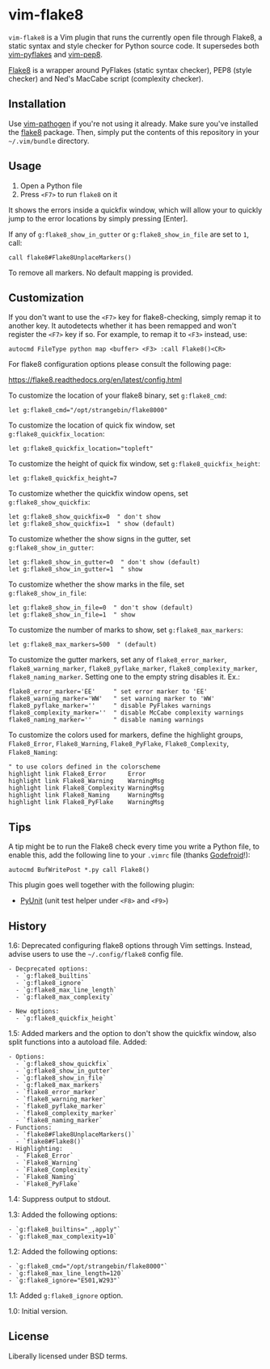 vim-flake8
==========
`vim-flake8` is a Vim plugin that runs the currently open file through Flake8,
a static syntax and style checker for Python source code.  It supersedes both
[vim-pyflakes](https://github.com/nvie/vim-pyflakes) and
[vim-pep8](https://github.com/nvie/vim-pep8).

[Flake8](https://pypi.python.org/pypi/flake8/) is a wrapper around PyFlakes
(static syntax checker), PEP8 (style checker) and Ned's MacCabe script
(complexity checker).


Installation
------------
Use [vim-pathogen](https://github.com/tpope/vim-pathogen) if you're not using
it already.  Make sure you've installed the
[flake8](https://pypi.python.org/pypi/flake8/) package.  Then, simply put the
contents of this repository in your `~/.vim/bundle` directory.

Usage
-----
1. Open a Python file
2. Press `<F7>` to run `flake8` on it

It shows the errors inside a quickfix window, which will allow your to quickly
jump to the error locations by simply pressing [Enter].

If any of `g:flake8_show_in_gutter` or `g:flake8_show_in_file` are set to `1`, call:

    call flake8#Flake8UnplaceMarkers()

To remove all markers. No default mapping is provided.

Customization
-------------
If you don't want to use the `<F7>` key for flake8-checking, simply remap it to
another key.  It autodetects whether it has been remapped and won't register
the `<F7>` key if so.  For example, to remap it to `<F3>` instead, use:

    autocmd FileType python map <buffer> <F3> :call Flake8()<CR>

For flake8 configuration options please consult the following page:

https://flake8.readthedocs.org/en/latest/config.html

To customize the location of your flake8 binary, set `g:flake8_cmd`:

    let g:flake8_cmd="/opt/strangebin/flake8000"

To customize the location of quick fix window, set `g:flake8_quickfix_location`:

    let g:flake8_quickfix_location="topleft"

To customize the height of quick fix window, set `g:flake8_quickfix_height`:

    let g:flake8_quickfix_height=7

To customize whether the quickfix window opens, set `g:flake8_show_quickfix`:

    let g:flake8_show_quickfix=0  " don't show
    let g:flake8_show_quickfix=1  " show (default)

To customize whether the show signs in the gutter, set `g:flake8_show_in_gutter`:

    let g:flake8_show_in_gutter=0  " don't show (default)
    let g:flake8_show_in_gutter=1  " show

To customize whether the show marks in the file, set `g:flake8_show_in_file`:

    let g:flake8_show_in_file=0  " don't show (default)
    let g:flake8_show_in_file=1  " show

To customize the number of marks to show, set `g:flake8_max_markers`:

    let g:flake8_max_markers=500  " (default)

To customize the gutter markers, set any of `flake8_error_marker`, `flake8_warning_marker`,
`flake8_pyflake_marker`, `flake8_complexity_marker`, `flake8_naming_marker`. Setting one to
the empty string disables it. Ex.:

    flake8_error_marker='EE'     " set error marker to 'EE'
    flake8_warning_marker='WW'   " set warning marker to 'WW'
    flake8_pyflake_marker=''     " disable PyFlakes warnings
    flake8_complexity_marker=''  " disable McCabe complexity warnings
    flake8_naming_marker=''      " disable naming warnings

To customize the colors used for markers, define the highlight groups, `Flake8_Error`,
`Flake8_Warning`, `Flake8_PyFlake`, `Flake8_Complexity`, `Flake8_Naming`:

    " to use colors defined in the colorscheme
    highlight link Flake8_Error      Error
    highlight link Flake8_Warning    WarningMsg
    highlight link Flake8_Complexity WarningMsg
    highlight link Flake8_Naming     WarningMsg
    highlight link Flake8_PyFlake    WarningMsg

Tips
----
A tip might be to run the Flake8 check every time you write a Python file, to
enable this, add the following line to your `.vimrc` file (thanks
[Godefroid](https://github.com/gotcha)!):

    autocmd BufWritePost *.py call Flake8()

This plugin goes well together with the following plugin:

- [PyUnit](https://github.com/nvie/vim-pyunit) (unit test helper under `<F8>`
  and `<F9>`)


History
-------
1.6: Deprecated configuring flake8 options through Vim settings.  Instead,
advise users to use the `~/.config/flake8` config file.

    - Decprecated options:
      - `g:flake8_builtins`
      - `g:flake8_ignore`
      - `g:flake8_max_line_length`
      - `g:flake8_max_complexity`

    - New options:
      - `g:flake8_quickfix_height`

1.5: Added markers and the option to don't show the quickfix window, also split
functions into a autoload file. Added:

    - Options:
      - `g:flake8_show_quickfix`
      - `g:flake8_show_in_gutter`
      - `g:flake8_show_in_file`
      - `g:flake8_max_markers`
      - `flake8_error_marker`
      - `flake8_warning_marker`
      - `flake8_pyflake_marker`
      - `flake8_complexity_marker`
      - `flake8_naming_marker`
    - Functions:
      - `flake8#Flake8UnplaceMarkers()`
      - `flake8#Flake8()`
    - Highlighting:
      - `Flake8_Error`
      - `Flake8_Warning`
      - `Flake8_Complexity`
      - `Flake8_Naming`
      - `Flake8_PyFlake`

1.4: Suppress output to stdout.

1.3: Added the following options:

    - `g:flake8_builtins="_,apply"`
    - `g:flake8_max_complexity=10`

1.2: Added the following options:

    - `g:flake8_cmd="/opt/strangebin/flake8000"`
    - `g:flake8_max_line_length=120`
    - `g:flake8_ignore="E501,W293"`

1.1: Added `g:flake8_ignore` option.

1.0: Initial version.


License
-------

Liberally licensed under BSD terms.
